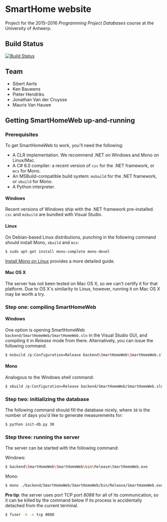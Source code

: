 # SmartHome website
Project for the 2015–2016 *Programming Project Databases* course at the University of Antwerp.

## Build Status

[![Build Status](https://travis-ci.org/jonathanvdc/smarthomeweb.svg?branch=master)](https://travis-ci.org/jonathanvdc/smarthomeweb)

## Team
* Sibert Aerts
* Ken Bauwens
* Pieter Hendriks
* Jonathan Van der Cruysse
* Mauris Van Hauwe

## Getting SmartHomeWeb up-and-running

### Prerequisites

To get SmartHomeWeb to work, you'll need the following:

* A CLR implementation. We recommend .NET on Windows and Mono on Linux/Mac.
* A C# 6.0 compiler: a recent version of `csc` for the .NET framework, or `mcs` for Mono.
* An MSBuild-compatible build system: `msbuild` for the .NET framework, or `xbuild` for Mono.
* A Python interpreter.

#### Windows

Recent versions of Windows ship with the .NET framework pre-installed. `csc` and `msbuild` are bundled with Visual Studio.

#### Linux

On Debian-based Linux distributions, punching in the following command should install Mono, `xbuild` and `mcs`:

```bash
$ sudo apt-get install mono-complete mono-devel
```

[Install Mono on Linux](http://www.mono-project.com/docs/getting-started/install/linux/) provides a more detailed guide.

#### Mac OS X

The server has not been tested on Mac OS X, so we can't certify it for that platform. Due to OS X's similarity to Linux, however, running it on Mac OS X may be worth a try.

### Step one: compiling SmartHomeWeb

#### Windows

One option is opening SmartHomeWeb `backend/SmartHomeWeb/SmartHomeWeb.sln` in the Visual Studio GUI, and compiling it in _Release_ mode from there. Alternatively, you can issue the following command.

```bash
$ msbuild /p:Configuration=Release backend\SmartHomeWeb\SmartHomeWeb.sln
```

#### Mono

Analogous to the Windows shell command:

```bash
$ xbuild /p:Configuration=Release backend/SmartHomeWeb/SmartHomeWeb.sln
```

### Step two: initializing the database

The following command should fill the database nicely, where `30` is the number of days you'd like to generate measurements for:

```bash
$ python init-db.py 30
```

### Step three: running the server

The server can be started with the following command:

Windows:

```bash
$ backend\SmartHomeWeb\SmartHomeWeb\bin\Release\SmartHomeWeb.exe
```

Mono:

```bash
$ mono ./backend/SmartHomeWeb/SmartHomeWeb/bin/Release/SmartHomeWeb.exe
```

__Pro tip__: the server uses port TCP port _8088_ for all of its communication, so it can be killed by the command below if its process is accidentally detached from the current terminal.

```bash
$ fuser -k -n tcp 8088
```
